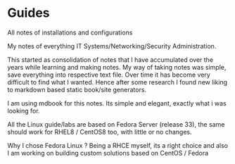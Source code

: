 # Guides



All notes of installations and configurations 


My notes of everything IT Systems/Networking/Security Administration.



This started as consolidation of notes that I have accumulated over the years while learning and making notes. My way of taking notes was simple, save everything into respective text file. Over time it has become very difficult to find what I wanted. Hence after some research I found new liking to markdown based static book/site generators.

I am using mdbook for this notes. Its simple and elegant, exactly what i was looking for.

All the Linux guide/labs are based on Fedora Server (release 33), the same should work for RHEL8 / CentOS8 too, with little or no changes. 

Why I chose Fedora Linux ? Being a RHCE myself, its a right choice and also I am working on building custom solutions based on CentOS / Fedora


